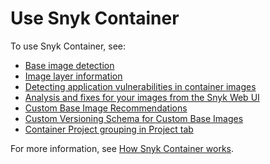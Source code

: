 # Use Snyk Container

To use Snyk Container, see:

* [Base image detection](base-image-detection.md)
* [Image layer information](image-layer-information.md)
* [Detecting application vulnerabilities in container images](../../scan-applications/snyk-container/use-snyk-container/detect-application-vulnerabilities-in-container-images.md)
* [Analysis and fixes for your images from the Snyk Web UI](analysis-and-remediation-for-your-images-from-the-snyk-app.md)
* [Custom Base Image Recommendations](../../scan-applications/snyk-container/use-snyk-container/custom-base-image-recommendations/)
* [Custom Versioning Schema for Custom Base Images](custom-base-image-recommendations/custom-versioning-schema-for-custom-base-images.md)
* [Container Project grouping in Project tab](container-project-grouping-in-project-tab.md)

For more information, see [How Snyk Container works](../how-snyk-container-works/).
